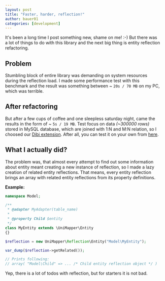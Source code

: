 ```yaml
---
layout: post
title: "Faster, harder, reflection!"
author: bauer01
categories: [development]
---
```


It's been a long time I post something new, shame on me! :-) But there was a lot of things to do with this library and the next big thing is entity reflection refactoring.

## Problem
Stumbling block of entire library was demanding on system resources during the reflection load. I made some performance test with this benchmark and the result was something between ~ `20s / 70 MB` on my PC, which was terrible.

## After refactoring
But after a few cups of coffee and one sleepless saturday night, came the results in the form of ~ `5s / 19 MB`. Test focus on data *(~300000 rows)* stored in MySQL database, which are joined with 1:N and M:N relation, so I choosed our [Dibi extension](https://github.com/unimapper/dibi). After all, you can test it on your own from [here](https://github.com/bauer01/db-benchmark/tree/unimapper).

## What I actually did?
The problem was, that almost every attempt to find out some information about entity meant creating a new instance of reflection, so I made a lazy creation of related entity reflections. That means, every entity reflection brings an array with related entity reflections from its property definitions.

**Example:**

~~~ php
namespace Model;

/**
 * @adapter MyAdapter(table_name)
 *
 * @property Child $entity
 */
class MyEntity extends \UniMapper\Entity
{}

$reflection = new UniMapper\Reflection\Entity("Model\MyEntity");

var_dump($reflection->getRelated());

// Prints following:
// array( "Model\Child" => ... /* Child entity reflection object */ )
~~~

Yep, there is a lot of todos with reflection, but for starters it is not bad.